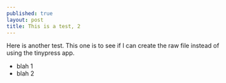 ```yaml
---
published: true
layout: post
title: This is a test, 2
---
```

Here is another test. This one is to see if I can create the raw file instead of using the tinypress app.

- blah 1
- blah 2